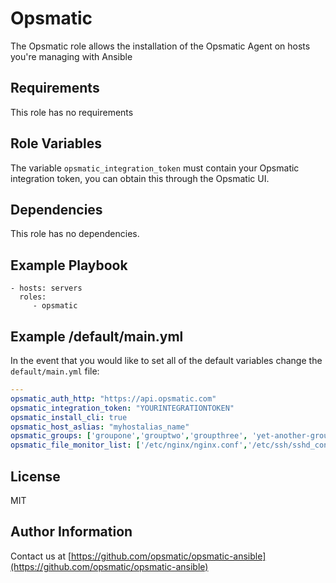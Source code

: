 Opsmatic
========

The Opsmatic role allows the installation of the Opsmatic Agent on hosts you're managing with Ansible

Requirements
------------

This role has no requirements

Role Variables
--------------

The variable `opsmatic_integration_token` must contain your Opsmatic integration token, you can obtain this through the Opsmatic UI.

Dependencies
------------

This role has no dependencies.

Example Playbook
----------------

    - hosts: servers
      roles:
         - opsmatic

Example /default/main.yml
-------------------------

In the event that you would like to set all of the default variables change the `default/main.yml` file:

```yaml
---                                           
opsmatic_auth_http: "https://api.opsmatic.com"
opsmatic_integration_token: "YOURINTEGRATIONTOKEN"                
opsmatic_install_cli: true                    
opsmatic_host_aslias: "myhostalias_name"                      
opsmatic_groups: ['groupone','grouptwo','groupthree', 'yet-another-group']                             
opsmatic_file_monitor_list: ['/etc/nginx/nginx.conf','/etc/ssh/sshd_config','/etc/hosts']
```


License
-------

MIT

Author Information
------------------

Contact us at [https://github.com/opsmatic/opsmatic-ansible](https://github.com/opsmatic/opsmatic-ansible)
